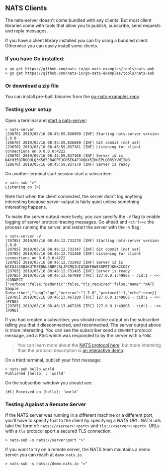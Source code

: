 ## NATS Clients

The nats-server doesn't come bundled with any clients. But most client libraries come with tools that allow you to publish, subscribe, send requests and reply messages.

If you have a client library installed you can try using a bundled client. Otherwise you can easily install some clients.

### If you have Go installed:

```
> go get https://github.com/nats-io/go-nats-examples/tools/nats-pub
> go get https://github.com/nats-io/go-nats-examples/tools/nats-sub
```

### Or download a zip file

You can install pre-built binaries from the [go-nats-examples repo](https://github.com/nats-io/go-nats-examples/releases/tag/0.0.50)


### Testing your setup

Open a terminal and [start a nats-server](running.md):
```
> nats-server
[29670] 2019/05/16 08:45:59.836809 [INF] Starting nats-server version 2.0.0
[29670] 2019/05/16 08:45:59.836889 [INF] Git commit [not set]
[29670] 2019/05/16 08:45:59.837161 [INF] Listening for client connections on 0.0.0.0:4222
[29670] 2019/05/16 08:45:59.837168 [INF] Server id is NAYH35Q7ROQHLQ3K565JR4OPTJGO5EK4FJX6KX5IHHEPLQBRSYVWI2NO
[29670] 2019/05/16 08:45:59.837170 [INF] Server is ready
```


On another terminal start session start a subscriber:
```
> nats-sub ">"
Listening on [>]
```

Note that when the client connected, the server didn't log anything interesting because server output is fairly quiet unless something interesting happens.

To make the server output more lively, you can specify the `-V` flag to enable logging of server protocol tracing messages. Go ahead and `<ctrl>+c` the process running the server, and restart the server with the `-V` flag:

```
> nats-server -V
[29785] 2019/05/16 08:46:12.731278 [INF] Starting nats-server version 2.0.0
[29785] 2019/05/16 08:46:12.731347 [INF] Git commit [not set]
[29785] 2019/05/16 08:46:12.731488 [INF] Listening for client connections on 0.0.0.0:4222
[29785] 2019/05/16 08:46:12.731493 [INF] Server id is NCEOJJ5SBJKUTMZEDNU3NBPJSLJPCMQJUIQIWKFHWE5DPETJKHX2CO2Y
[29785] 2019/05/16 08:46:12.731495 [INF] Server is ready
[29785] 2019/05/16 08:46:13.467099 [TRC] 127.0.0.1:49805 - cid:1 - <<- [CONNECT {"verbose":false,"pedantic":false,"tls_required":false,"name":"NATS Sample Subscriber","lang":"go","version":"1.7.0","protocol":1,"echo":true}]
[29785] 2019/05/16 08:46:13.467200 [TRC] 127.0.0.1:49805 - cid:1 - <<- [PING]
[29785] 2019/05/16 08:46:13.467206 [TRC] 127.0.0.1:49805 - cid:1 - ->> [PONG]
```

If you had created a subscriber, you should notice output on the subscriber telling you that it diesconnected, and reconnected. The server output above is more interesting. You can see the subscriber send a `CONNECT` protocol message, and a `PING` which was responded to by the server with a `PONG`.

> You  can learn more about the [NATS protocol here](/nats_protocol/nats-protocol.md), but more intersting than the protocol description is [an interactive demo](/nats_protocol/nats-protocol-demo.md).

On a third terminal, publish your first message:
```
> nats-pub hello world
Published [hello] : 'world'
```

On the subscriber window you should see:
```
[#1] Received on [hello]: 'world'
```


### Testing Against a Remote Server

If the NATS server was running in a different machine or a different port, you'll have to specify that to the client by specifying a _NATS URL_. NATS urls take the form of: `nats://<server>:<port>` and `tls://<server>:<port>`. URLs with a `tls` protocol sport a secured TLS connection.

```
> nats-sub -s nats://server:port ">"
```

If you want to try on a remote server, the NATS team maintains a demo server you can reach at `demo.nats.io`.

```
> nats-sub -s nats://demo.nats.io ">"
```


